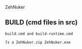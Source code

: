 ZehNuker

## BUILD (cmd files in src)

`build.cmd and build-runtime.cmd`

```
7z a ZehNuker.zip ZehNuker.exe
```
